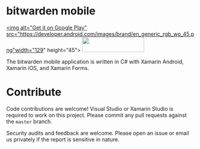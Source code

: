 # bitwarden mobile

<a href="https://play.google.com/store/apps/details?id=com.x8bit.bitwarden" target="_blank"><img alt="Get it on Google Play" src="https://developer.android.com/images/brand/en_generic_rgb_wo_45.png"width="129" height="45"></a> <a href="https://itunes.apple.com/us/app/bitwarden-free-password-manager/id1137397744?mt=8" target="_blank"><img src="https://linkmaker.itunes.apple.com/images/badges/en-us/badge_appstore-lrg.svg" width="165" height="40"></a>

The bitwarden mobile application is written in C# with Xamarin Android, Xamarin iOS, and Xamarin Forms.

# Contribute

Code contributions are welcome! Visual Studio or Xamarin Studio is required to work on this project. Please commit any pull requests against the `master` branch.

Security audits and feedback are welcome. Please open an issue or email us privately if the report is sensitive in nature.

